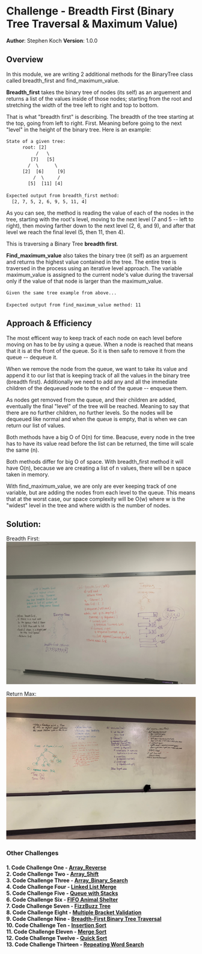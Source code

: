 # Challenge - Breadth First (Binary Tree Traversal & Maximum Value)

**Author**: Stephen Koch
**Version**: 1.0.0

## Overview
In this module, we are writing 2 additional methods for the BinaryTree class called breadth_first and find_maximum_value. 

**Breadth_first** takes the binary tree of nodes (its self) as an arguement and returns a list of the values inside of those nodes; starting from the root and stretching the width of the tree left to right and top to bottom. 

That is what "breadth first" is describing. The breadth of the tree starting at the top, going from left to right. First. Meaning before going to the next "level" in the height of the binary tree. Here is an example:
```
State of a given tree:
      root: [2]
           /   \
         [7]   [5]
        /  \      \
      [2]  [6]     [9]
          /  \     /
        [5]  [11] [4]

Expected output from breadth_first method:
  [2, 7, 5, 2, 6, 9, 5, 11, 4]
```
As you can see, the method is reading the value of each of the nodes in the tree, starting with the root's level, moving to the next level (7 and 5 -- left to right), then moving farther down to the next level (2, 6, and 9), and after that level we reach the final level (5, then 11, then 4).

This is traversing a Binary Tree **breadth first**.

**Find_maximum_value** also takes the binary tree (it self) as an arguement and returns the highest value contained in the tree. The entire tree is traversed in the process using an iterative level approach. The variable maximum_value is assigned to the current node's value during the traversal only if the value of that node is larger than the maximum_value.

```
Given the same tree example from above...

Expected output from find_maximum_value method: 11
```

## Approach & Efficiency
The most efficent way to keep track of each node on each level before moving on has to be by using a queue. When a node is reached that means that it is at the front of the queue. So it is then safe to remove it from the queue -- dequeue it. 

When we remove the node from the queue, we want to take its value and append it to our list that is keeping track of all the values in the binary tree (breadth first). Additionally we need to add any and all the immediate children of the dequeued node to the end of the queue -- enqueue them.

As nodes get removed from the queue, and their children are added, eventually the final "level" of the tree will be reached. Meaning to say that there are no further children, no further levels. So the nodes will be dequeued like normal and when the queue is empty, that is when we can return our list of values.

Both methods have a big O of O(n) for time. Beacuse, every node in the tree has to have its value read before the list can be returned, the time will scale the same (n). 

Both methods differ for big O of space. With breadth_first method it will have O(n), because we are creating a list of n values, there will be n space taken in memory.  

With find_maximum_value, we are only are ever keeping track of one variable, but are adding the nodes from each level to the queue. This means that at the worst case, our space complexity will be O(w) where w is the "widest" level in the tree and where width is the number of nodes. 
 
## Solution:
Breadth First:
![breadth_first_tree](../../assets/breadth_first.jpeg)

Return Max:
![find_maximum_value](../../assets/return_max.jpeg)

### Other Challenges
#### 1. Code Challenge One - [Array_Reverse](https://github.com/kochsj/python-data-structures-and-algorithms/challenges/array_reverse.py)<br>2. Code Challenge Two - [Array_Shift](https://github.com/kochsj/python-data-structures-and-algorithms/challenges/array_shift)<br>3. Code Challenge Three - [Array_Binary_Search](https://github.com/kochsj/python-data-structures-and-algorithms/tree/master/challenges/array_binary_search)<br>4. Code Challenge Four - [Linked List Merge](https://github.com/kochsj/python-data-structures-and-algorithms/tree/master/challenges/ll_merge)<br>5. Code Challenge Five - [Queue with Stacks](https://github.com/kochsj/python-data-structures-and-algorithms/tree/master/challenges/queue_with_stacks)<br>6. Code Challenge Six - [FIFO Animal Shelter](https://github.com/kochsj/python-data-structures-and-algorithms/tree/master/challenges/fifo_animal_shelter)<br>7. Code Challenge Seven - [FizzBuzz Tree](https://github.com/kochsj/python-data-structures-and-algorithms/tree/master/challenges/fizz_buzz_tree)<br>8. Code Challenge Eight - [Multiple Bracket Validation](https://github.com/kochsj/python-data-structures-and-algorithms/tree/master/challenges/multi_bracket_validation)<br>9. Code Challenge Nine - [Breadth-First Binary Tree Traversal](https://github.com/kochsj/python-data-structures-and-algorithms/tree/master/challenges/breadth_first_tree)<br>10. Code Challenge Ten - [Insertion Sort](https://github.com/kochsj/python-data-structures-and-algorithms/tree/master/challenges/insertion_sort)<br>11. Code Challenge Eleven - [Merge Sort](https://github.com/kochsj/python-data-structures-and-algorithms/tree/master/challenges/merge_sort)<br>12. Code Challenge Twelve - [Quick Sort](https://github.com/kochsj/python-data-structures-and-algorithms/tree/master/challenges/quick_sort)<br>13. Code Challenge Thirteen - [Repeating Word Search](https://github.com/kochsj/python-data-structures-and-algorithms/tree/master/challenges/repeated_word)



